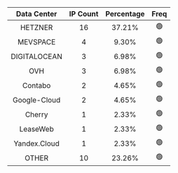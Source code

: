 | Data Center | IP Count | Percentage | Freq |
|:------------:|:--------:|:-----------:|:-----:|
| HETZNER | 16 | 37.21% | 🟢 |
| MEVSPACE | 4 | 9.30% | 🟢 |
| DIGITALOCEAN | 3 | 6.98% | 🟢 |
| OVH | 3 | 6.98% | 🟢 |
| Contabo | 2 | 4.65% | 🟢 |
| Google-Cloud | 2 | 4.65% | 🟢 |
| Cherry | 1 | 2.33% | 🟢 |
| LeaseWeb | 1 | 2.33% | 🟢 |
| Yandex.Cloud | 1 | 2.33% | 🟢 |
| OTHER | 10 | 23.26% | 🟢 |